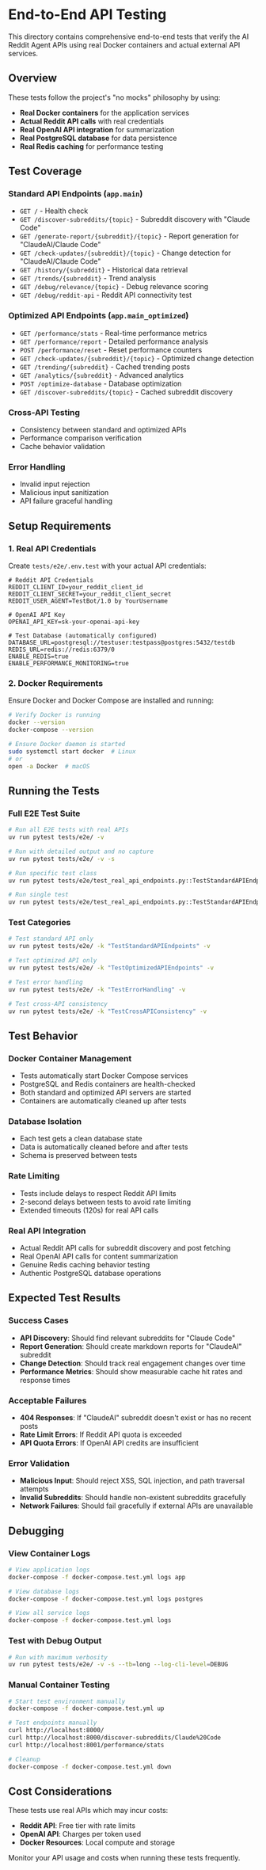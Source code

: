 # End-to-End API Testing

This directory contains comprehensive end-to-end tests that verify the AI Reddit Agent APIs using real Docker containers and actual external API services.

## Overview

These tests follow the project's "no mocks" philosophy by using:

- **Real Docker containers** for the application services
- **Actual Reddit API calls** with real credentials
- **Real OpenAI API integration** for summarization
- **Real PostgreSQL database** for data persistence
- **Real Redis caching** for performance testing

## Test Coverage

### Standard API Endpoints (`app.main`)

- `GET /` - Health check
- `GET /discover-subreddits/{topic}` - Subreddit discovery with "Claude Code"
- `GET /generate-report/{subreddit}/{topic}` - Report generation for "ClaudeAI/Claude Code"
- `GET /check-updates/{subreddit}/{topic}` - Change detection for "ClaudeAI/Claude Code"
- `GET /history/{subreddit}` - Historical data retrieval
- `GET /trends/{subreddit}` - Trend analysis
- `GET /debug/relevance/{topic}` - Debug relevance scoring
- `GET /debug/reddit-api` - Reddit API connectivity test

### Optimized API Endpoints (`app.main_optimized`)

- `GET /performance/stats` - Real-time performance metrics
- `GET /performance/report` - Detailed performance analysis
- `POST /performance/reset` - Reset performance counters
- `GET /check-updates/{subreddit}/{topic}` - Optimized change detection
- `GET /trending/{subreddit}` - Cached trending posts
- `GET /analytics/{subreddit}` - Advanced analytics
- `POST /optimize-database` - Database optimization
- `GET /discover-subreddits/{topic}` - Cached subreddit discovery

### Cross-API Testing

- Consistency between standard and optimized APIs
- Performance comparison verification
- Cache behavior validation

### Error Handling

- Invalid input rejection
- Malicious input sanitization
- API failure graceful handling

## Setup Requirements

### 1. Real API Credentials

Create `tests/e2e/.env.test` with your actual API credentials:

```env
# Reddit API Credentials
REDDIT_CLIENT_ID=your_reddit_client_id
REDDIT_CLIENT_SECRET=your_reddit_client_secret
REDDIT_USER_AGENT=TestBot/1.0 by YourUsername

# OpenAI API Key
OPENAI_API_KEY=sk-your-openai-api-key

# Test Database (automatically configured)
DATABASE_URL=postgresql://testuser:testpass@postgres:5432/testdb
REDIS_URL=redis://redis:6379/0
ENABLE_REDIS=true
ENABLE_PERFORMANCE_MONITORING=true
```

### 2. Docker Requirements

Ensure Docker and Docker Compose are installed and running:

```bash
# Verify Docker is running
docker --version
docker-compose --version

# Ensure Docker daemon is started
sudo systemctl start docker  # Linux
# or
open -a Docker  # macOS
```

## Running the Tests

### Full E2E Test Suite

```bash
# Run all E2E tests with real APIs
uv run pytest tests/e2e/ -v

# Run with detailed output and no capture
uv run pytest tests/e2e/ -v -s

# Run specific test class
uv run pytest tests/e2e/test_real_api_endpoints.py::TestStandardAPIEndpoints -v

# Run single test
uv run pytest tests/e2e/test_real_api_endpoints.py::TestStandardAPIEndpoints::test_discover_subreddits_real_api -v
```

### Test Categories

```bash
# Test standard API only
uv run pytest tests/e2e/ -k "TestStandardAPIEndpoints" -v

# Test optimized API only  
uv run pytest tests/e2e/ -k "TestOptimizedAPIEndpoints" -v

# Test error handling
uv run pytest tests/e2e/ -k "TestErrorHandling" -v

# Test cross-API consistency
uv run pytest tests/e2e/ -k "TestCrossAPIConsistency" -v
```

## Test Behavior

### Docker Container Management

- Tests automatically start Docker Compose services
- PostgreSQL and Redis containers are health-checked
- Both standard and optimized API servers are started
- Containers are automatically cleaned up after tests

### Database Isolation

- Each test gets a clean database state
- Data is automatically cleaned before and after tests
- Schema is preserved between tests

### Rate Limiting

- Tests include delays to respect Reddit API limits
- 2-second delays between tests to avoid rate limiting
- Extended timeouts (120s) for real API calls

### Real API Integration

- Actual Reddit API calls for subreddit discovery and post fetching
- Real OpenAI API calls for content summarization
- Genuine Redis caching behavior testing
- Authentic PostgreSQL database operations

## Expected Test Results

### Success Cases

- **API Discovery**: Should find relevant subreddits for "Claude Code"
- **Report Generation**: Should create markdown reports for "ClaudeAI" subreddit
- **Change Detection**: Should track real engagement changes over time
- **Performance Metrics**: Should show measurable cache hit rates and response times

### Acceptable Failures

- **404 Responses**: If "ClaudeAI" subreddit doesn't exist or has no recent posts
- **Rate Limit Errors**: If Reddit API quota is exceeded
- **API Quota Errors**: If OpenAI API credits are insufficient

### Error Validation

- **Malicious Input**: Should reject XSS, SQL injection, and path traversal attempts
- **Invalid Subreddits**: Should handle non-existent subreddits gracefully
- **Network Failures**: Should fail gracefully if external APIs are unavailable

## Debugging

### View Container Logs

```bash
# View application logs
docker-compose -f docker-compose.test.yml logs app

# View database logs
docker-compose -f docker-compose.test.yml logs postgres

# View all service logs
docker-compose -f docker-compose.test.yml logs
```

### Test with Debug Output

```bash
# Run with maximum verbosity
uv run pytest tests/e2e/ -v -s --tb=long --log-cli-level=DEBUG
```

### Manual Container Testing

```bash
# Start test environment manually
docker-compose -f docker-compose.test.yml up

# Test endpoints manually
curl http://localhost:8000/
curl http://localhost:8000/discover-subreddits/Claude%20Code
curl http://localhost:8001/performance/stats

# Cleanup
docker-compose -f docker-compose.test.yml down
```

## Cost Considerations

These tests use real APIs which may incur costs:

- **Reddit API**: Free tier with rate limits
- **OpenAI API**: Charges per token used
- **Docker Resources**: Local compute and storage

Monitor your API usage and costs when running these tests frequently.
